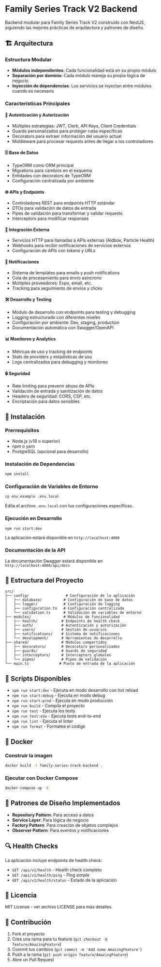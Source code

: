 # Family Series Track V2 Backend

Backend modular para Family Series Track V2 construido con NestJS, siguiendo las mejores prácticas de arquitectura y patrones de diseño.

## 🏗️ Arquitectura

### Estructura Modular
- **Módulos independientes**: Cada funcionalidad está en su propio módulo
- **Separación por dominio**: Cada módulo maneja su propia lógica de negocio
- **Inyección de dependencias**: Los servicios se inyectan entre módulos cuando es necesario

### Características Principales

#### 🔐 Autenticación y Autorización
- Múltiples estrategias: JWT, Clerk, API Keys, Client Credentials
- Guards personalizados para proteger rutas específicas
- Decorators para extraer información del usuario actual
- Middleware para procesar requests antes de llegar a los controladores

#### 🗄️ Base de Datos
- TypeORM como ORM principal
- Migrations para cambios en el esquema
- Entidades con decorators de TypeORM
- Configuración centralizada por ambiente

#### 🌐 APIs y Endpoints
- Controladores REST para endpoints HTTP estándar
- DTOs para validación de datos de entrada
- Pipes de validación para transformar y validar requests
- Interceptors para modificar responses

#### 🔗 Integración Externa
- Servicios HTTP para llamadas a APIs externas (Aidbox, Particle Health)
- Webhooks para recibir notificaciones de servicios externos
- Configuración de APIs con tokens y URLs

#### 📧 Notificaciones
- Sistema de templates para emails y push notifications
- Cola de procesamiento para envío asíncrono
- Múltiples proveedores: Expo, email, etc.
- Tracking para seguimiento de envíos y clicks

#### 🛠️ Desarrollo y Testing
- Módulo de desarrollo con endpoints para testing y debugging
- Logging estructurado con diferentes niveles
- Configuración por ambiente: Dev, staging, production
- Documentación automática con Swagger/OpenAPI

#### 📊 Monitoreo y Analytics
- Métricas de uso y tracking de endpoints
- Stats de providers y estadísticas de uso
- Logs centralizados para debugging y monitoreo

#### 🔒 Seguridad
- Rate limiting para prevenir abuso de APIs
- Validación de entrada y sanitización de datos
- Headers de seguridad: CORS, CSP, etc.
- Encriptación para datos sensibles

## 🚀 Instalación

### Prerrequisitos
- Node.js (v18 o superior)
- npm o yarn
- PostgreSQL (opcional para desarrollo)

### Instalación de Dependencias
```bash
npm install
```

### Configuración de Variables de Entorno
```bash
cp env.example .env.local
```

Edita el archivo `.env.local` con tus configuraciones específicas.

### Ejecución en Desarrollo
```bash
npm run start:dev
```

La aplicación estará disponible en `http://localhost:4000`

### Documentación de la API
La documentación Swagger estará disponible en `http://localhost:4000/api/docs`

## 📁 Estructura del Proyecto

```
src/
├── config/                 # Configuración de la aplicación
│   ├── database/          # Configuración de base de datos
│   ├── logger/            # Configuración de logging
│   ├── configuration.ts   # Configuración centralizada
│   └── validation.ts      # Validación de variables de entorno
├── modules/               # Módulos de funcionalidad
│   ├── health/           # Endpoints de health check
│   ├── auth/             # Autenticación y autorización
│   ├── users/            # Gestión de usuarios
│   ├── notifications/    # Sistema de notificaciones
│   └── development/      # Herramientas de desarrollo
├── shared/               # Módulos compartidos
│   ├── decorators/       # Decorators personalizados
│   ├── guards/           # Guards de seguridad
│   ├── interceptors/     # Interceptors globales
│   └── pipes/            # Pipes de validación
└── main.ts              # Punto de entrada de la aplicación
```

## 🔧 Scripts Disponibles

- `npm run start:dev` - Ejecuta en modo desarrollo con hot reload
- `npm run start:debug` - Ejecuta en modo debug
- `npm run start:prod` - Ejecuta en modo producción
- `npm run build` - Compila el proyecto
- `npm run test` - Ejecuta los tests
- `npm run test:e2e` - Ejecuta tests end-to-end
- `npm run lint` - Ejecuta el linter
- `npm run format` - Formatea el código

## 🐳 Docker

### Construir la imagen
```bash
docker build -t family-series-track-backend .
```

### Ejecutar con Docker Compose
```bash
docker-compose up -d
```

## 📝 Patrones de Diseño Implementados

- **Repository Pattern**: Para acceso a datos
- **Service Layer**: Para lógica de negocio
- **Factory Pattern**: Para creación de objetos complejos
- **Observer Pattern**: Para eventos y notificaciones

## 🔍 Health Checks

La aplicación incluye endpoints de health check:

- `GET /api/v1/health` - Health check completo
- `GET /api/v1/health/ping` - Ping simple
- `GET /api/v1/health/status` - Estado de la aplicación

## 📄 Licencia

MIT License - ver archivo LICENSE para más detalles.

## 🤝 Contribución

1. Fork el proyecto
2. Crea una rama para tu feature (`git checkout -b feature/AmazingFeature`)
3. Commit tus cambios (`git commit -m 'Add some AmazingFeature'`)
4. Push a la rama (`git push origin feature/AmazingFeature`)
5. Abre un Pull Request 
